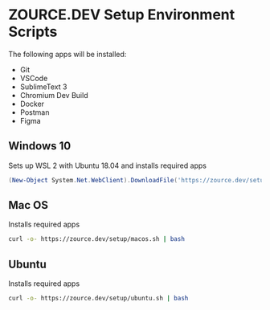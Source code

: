 # ZOURCE.DEV Setup Environment Scripts

The following apps will be installed:
 - Git
 - VSCode
 - SublimeText 3
 - Chromium Dev  Build
 - Docker
 - Postman
 - Figma

## Windows 10

Sets up WSL 2 with Ubuntu 18.04 and installs required apps

```powershell
(New-Object System.Net.WebClient).DownloadFile('https://zource.dev/setup/windows.ps1', "$env:temp\setup.ps1"); Set-ExecutionPolicy Bypass -Scope Process -Force; powershell "$env:temp\setup.ps1"
```

## Mac OS

Installs required apps

```bash
curl -o- https://zource.dev/setup/macos.sh | bash
```

## Ubuntu

Installs required apps

```bash
curl -o- https://zource.dev/setup/ubuntu.sh | bash
```

